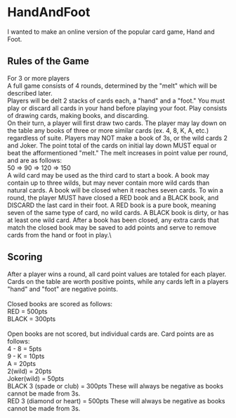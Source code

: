 # HandAndFoot
I wanted to make an online version of the popular card game, Hand and Foot.

## Rules of the Game
For 3 or more players\
A full game consists of 4 rounds, determined by the "melt" which will be described later.\
Players will be delt 2 stacks of cards each, a "hand" and a "foot." You must play or discard all cards in your hand before playing your foot.  Play consists of drawing cards, making books, and discarding. \
On their turn, a player will first draw two cards.  The player may lay down on the table any books of three or more similar cards (ex. 4, 8, K, A, etc.) regardless of suite. Players may NOT make a book of 3s, or the wild cards 2 and Joker.  The point total of the cards on initial lay down MUST equal or beat the afformentioned "melt."  The melt increases in point value per round, and are as follows:\
50 => 90 => 120 => 150\
A wild card may be used as the third card to start a book.  A book may contain up to three wilds, but may never contain more wild cards than natural cards.  A book will be closed when it reaches seven cards.  To win a round, the player MUST have closed a RED book and a BLACK book, and DISCARD the last card in their foot.  A RED book is a pure book, meaning seven of the same type of card, no wild cards.  A BLACK book is dirty, or has at least one wild card.  After a book has been closed, any extra cards that match the closed book may be saved to add points and serve to remove cards from the hand or foot in play.\

## Scoring
After a player wins a round, all card point values are totaled for each player. Cards on the table are worth positive points, while any cards left in a players "hand" and "foot" are negative points.\
\
Closed books are scored as follows: \
RED = 500pts \
BLACK = 300pts\
\
Open books are not scored, but individual cards are.  Card points are as follows:\
4 - 8 = 5pts\
9 - K = 10pts\
  A   = 20pts\
2(wild) = 20pts\
Joker(wild) = 50pts\
BLACK 3 (spade or club) = 300pts  These will always be negative as books cannot be made from 3s.\
RED 3 (diamond or heart) = 500pts  These will always be negative as books cannot be made from 3s.
